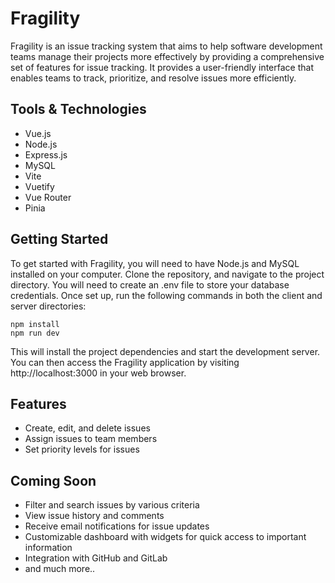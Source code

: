 # Fragility

Fragility is an issue tracking system that aims to help software development teams manage their projects more effectively by providing a comprehensive set of features for issue tracking. It provides a user-friendly interface that enables teams to track, prioritize, and resolve issues more efficiently.

## Tools & Technologies

- Vue.js
- Node.js
- Express.js
- MySQL
- Vite
- Vuetify
- Vue Router
- Pinia

## Getting Started

To get started with Fragility, you will need to have Node.js and MySQL installed on your computer. Clone the repository, and navigate to the project directory. You will need to create an .env file to store your database credentials. Once set up, run the following commands in both the client and server directories:

```
npm install
npm run dev
```
This will install the project dependencies and start the development server. You can then access the Fragility application by visiting http://localhost:3000 in your web browser.

## Features

- Create, edit, and delete issues
- Assign issues to team members
- Set priority levels for issues

## Coming Soon

- Filter and search issues by various criteria
- View issue history and comments
- Receive email notifications for issue updates
- Customizable dashboard with widgets for quick access to important information
- Integration with GitHub and GitLab
- and much more..
